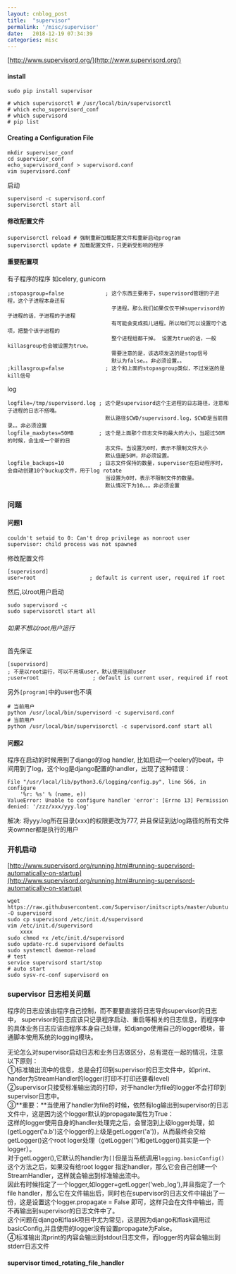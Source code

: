 ```yaml
---
layout: cnblog_post
title:  "supervisor"
permalink: '/misc/supervisor'
date:   2018-12-19 07:34:39
categories: misc
---
```



[http://www.supervisord.org/](http://www.supervisord.org/)

#### install

```
sudo pip install supervisor

# which supervisorctl # /usr/local/bin/supervisorctl
# which echo_supervisord_conf
# which supervisord
# pip list
```

#### Creating a Configuration File

```
mkdir supervisor_conf
cd supervisor_conf
echo_supervisord_conf > supervisord.conf
vim supervisord.conf

```

启动

```
supervisord -c supervisord.conf
supervisorctl start all
```

#### 修改配置文件

```
supervisorctl reload # 强制重新加载配置文件和重新启动program
supervisorctl update # 加载配置文件，只更新受影响的程序
```

#### 重要配置项

有子程序的程序 如celery, gunicorn

```
;stopasgroup=false             ; 这个东西主要用于，supervisord管理的子进程，这个子进程本身还有
                                 子进程。那么我们如果仅仅干掉supervisord的子进程的话，子进程的子进程
                                 有可能会变成孤儿进程。所以咱们可以设置可个选项，把整个该子进程的
                                 整个进程组都干掉。 设置为true的话，一般killasgroup也会被设置为true。
                                 需要注意的是，该选项发送的是stop信号
                                 默认为false。。非必须设置。。
;killasgroup=false             ; 这个和上面的stopasgroup类似，不过发送的是kill信号
```

log

```
logfile=/tmp/supervisord.log ; 这个是supervisord这个主进程的日志路径，注意和子进程的日志不搭嘎。
                               默认路径$CWD/supervisord.log，$CWD是当前目录。。非必须设置
logfile_maxbytes=50MB        ; 这个是上面那个日志文件的最大的大小，当超过50M的时候，会生成一个新的日 
                               志文件。当设置为0时，表示不限制文件大小
                               默认值是50M，非必须设置。              
logfile_backups=10           ; 日志文件保持的数量，supervisor在启动程序时，会自动创建10个buckup文件，用于log rotate
                               当设置为0时，表示不限制文件的数量。
                               默认情况下为10。。。非必须设置

```


### 问题


#### 问题1

```
couldn't setuid to 0: Can't drop privilege as nonroot user
supervisor: child process was not spawned
```

修改配置文件

```
[supervisord]
user=root                 ; default is current user, required if root
```

然后,以root用户启动

```
sudo supervisord -c
sudo supervisorctl start all
```


###### 如果不想以root用户运行

首先保证

```
[supervisord]
; 不是以root运行，可以不用填user，默认使用当前user
;user=root                 ; default is current user, required if root
```

另外`[program]`中的user也不填


```
# 当前用户
python /usr/local/bin/supervisord -c supervisord.conf
# 当前用户
python /usr/local/bin/supervisorctl -c supervisord.conf start all
```

#### 问题2

程序在启动的时候用到了django的log handler, 比如启动一个celery的beat，中间用到了log，这个log是django配置的handler，出现了这种错误：

```
File "/usr/local/lib/python3.6/logging/config.py", line 566, in configure
    '%r: %s' % (name, e))
ValueError: Unable to configure handler 'error': [Errno 13] Permission denied: '/zzz/xxx/yyy.log'
```

解决: 将yyy.log所在目录(xxx)的权限更改为777, 并且保证到达log路径的所有文件夹ownner都是执行的用户


### 开机启动

[http://www.supervisord.org/running.html#running-supervisord-automatically-on-startup](http://www.supervisord.org/running.html#running-supervisord-automatically-on-startup)

```
wget https://raw.githubusercontent.com/Supervisor/initscripts/master/ubuntu -O supervisord
sudo cp supervisord /etc/init.d/supervisord
vim /etc/init.d/supervisord
    xxxx
sudo chmod +x /etc/init.d/supervisord
sudo update-rc.d supervisord defaults
sudo systemctl daemon-reload
# test
service supervisord start/stop
# auto start
sudo sysv-rc-conf supervisord on
```

### supervisor 日志相关问题
程序的日志应该由程序自己控制，而不要要直接将日志导向supervisor的日志中，
supervisor的日志应该只记录程序启动、重启等相关的日志信息，而程序中的具体业务日志应该由程序本身自己处理，如django使用自己的logger模块，普通脚本使用系统的logging模块。

无论怎么对supervisor启动日志和业务日志做区分，总有混在一起的情况，注意以下原则：<br>
①标准输出流中的信息，总是会打印到supervisor的日志文件中，如print、hander为StreamHandler的logger(打印不打印还要看level)<br>
②supervisor只接受标准输出流的打印，对于handler为file的logger不会打印到supervisor日志中。<br>
③**重要：**当使用了handler为file的时候，依然有log输出到supervisor的日志文件中，这是因为这个logger默认的propagate属性为True：<br>
这样的logger使用自身的handler处理完之后，会冒泡到上级logger处理，如(getLogger('a.b')这个logger的上级是getLogger('a'))，从而最终会交给getLogger()这个root loger处理（getLogger('')和getLogger()其实是一个logger）。<br>
对于getLogger(),它默认的handler为`[]`但是当系统调用`logging.basicConfig()`这个方法之后，如果没有给root logger 指定handler，那么它会自己创建一个StreamHandler，这样就会输出到标准输出流中。<br>
因此有时候指定了一个logger,如logger=getLogger('web_log'),并且指定了一个file handler，那么它在文件输出后，同时也在supervisor的日志文件中输出了一份，这是设置这个logger.propagate = False 即可，这样只会在文件中输出，而不再输出到supervisor的日志文件中了。<br>
这个问题在django和flask项目中尤为常见，这是因为django和flask调用过basicConfig,并且使用的logger没有设置propagate为False。<br>
④标准输出流print的内容会输出到stdout日志文件，而logger的内容会输出到stderr日志文件


#### supervisor timed_rotating_file_handler




